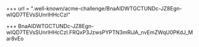 +++
url = ".well-known/acme-challenge/BnaAIDWTGCTUNDc-JZ8Egn-wIQD7TEVsSUnrIHHcCzI"

+++
BnaAIDWTGCTUNDc-JZ8Egn-wIQD7TEVsSUnrIHHcCzI.FRQxP3JzwsPYPTN3mRiJA_nvEmZWqU0PKdJ_Mar8vEo